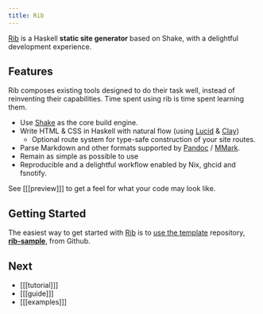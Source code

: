 ```yaml
---
title: Rib
---
```


[Rib](https://github.com/srid/rib) is a Haskell **static site generator** based
on Shake, with a delightful development experience.

## Features

Rib composes existing tools designed to do their task well, instead of
reinventing their capabilities. Time spent using rib is time spent learning them.

- Use [Shake](https://shakebuild.com/) as the core build engine.
- Write HTML & CSS in Haskell with natural flow (using [Lucid](https://chrisdone.com/posts/lucid2/) &
  [Clay](http://fvisser.nl/clay/))
  - Optional route system for type-safe construction of your site routes.
- Parse Markdown and other formats supported by
  [Pandoc](https://pandoc.org/) / [MMark](https://github.com/mmark-md/mmark).
- Remain as simple as possible to use
- Reproducible and a delightful workflow enabled by Nix, ghcid and fsnotify.

See [[[preview]]] to get a feel for what your code may look like.


## Getting Started

The easiest way to get started with [Rib](/) is to [use the
template](https://help.github.com/en/articles/creating-a-repository-from-a-template)
repository, [**rib-sample**](https://github.com/srid/rib-sample), from Github.

## Next

* [[[tutorial]]]
* [[[guide]]]
* [[[examples]]]

